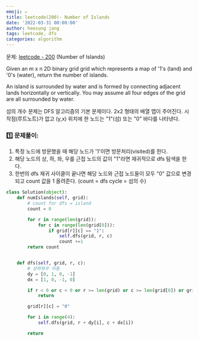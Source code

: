 ```yaml
---
emoji: ✏️
title: leetcode(200)- Number of Islands
date: '2022-03-31 00:00:00'
author: heesung jang
tags: leetcode, dfs
categories: algorithm
---
```


문제: [leetcode - 200](https://leetcode.com/problems/number-of-islands/submissions/) (Number of Islands)

Given an m x n 2D binary grid grid which represents a map of '1's (land) and '0's (water), return the number of islands.

An island is surrounded by water and is formed by connecting adjacent lands horizontally or vertically. You may assume all four edges of the grid are all surrounded by water.

섬의 개수 문제는 DFS 알고리즘의 기본 문제이다. 2x2 형태의 배열 맵이 주어진다. 시작점(루트노트)가 없고 (y,x) 위치에 한 노드는 "1"(섬) 또는 "0" 바다를 나타낸다.

### 1️⃣ 문제풀이:

1. 특정 노드에 방문했을 때 해당 노드가 '1'이면 방문처리(visited)를 한다.
2. 해당 노드의 상, 하, 좌, 우를 근접 노드의 값이 "1"라면 재귀적으로 dfs 탐색을 한다.
3. 한번의 dfs 재귀 사이클이 끝나면 해당 노드와 근접 노드들이 모두 "0" 값으로 변경되고 count 값을 1 올려준다.
   (count = dfs cycle = 섬의 수)

```python
class Solution(object):
    def numIslands(self, grid):
        # count for dfs = island
        count = 0

        for r in range(len(grid)):
            for c in range(len(grid[0])):
                if grid[r][c] == "1":
                    self.dfs(grid, r, c)
                    count +=1
        return count


    def dfs(self, grid, r, c):
    	# 상하좌우 이동
        dy = [0, 1, 0, -1]
        dx = [1, 0, -1, 0]

        if r < 0 or c < 0 or r >= len(grid) or c >= len(grid[0]) or grid[r][c] != "1":
            return

        grid[r][c] = "0"

        for i in range(4):
            self.dfs(grid, r + dy[i], c + dx[i])

        return
```

```toc

```
